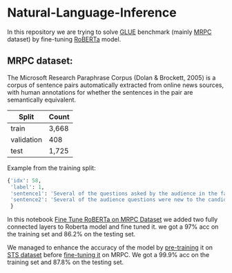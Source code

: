 # Natural-Language-Inference

In this repository we are trying to solve [GLUE](https://gluebenchmark.com/) benchmark (mainly [MRPC](https://www.microsoft.com/en-us/download/details.aspx?id=52398) dataset) by fine-tuning [RoBERTa](https://huggingface.co/transformers/model_doc/roberta.html) model.

## MRPC dataset: 
The Microsoft Research Paraphrase Corpus (Dolan & Brockett, 2005) is a corpus of sentence pairs automatically extracted from online news sources, with human annotations for whether the sentences in the pair are semantically equivalent.

Split | Count |
--- | --- | 
train | 3,668 |
validation   | 408 |
test  | 1,725 |

Example from the training split:
``` python
{'idx': 58,
 'label': 1,
 'sentence1': 'Several of the questions asked by the audience in the fast-paced forum were new to the candidates .',
 'sentence2': 'Several of the audience questions were new to the candidates as well .'
 }
```

In this notebook [Fine Tune RoBERTa on MRPC Dataset](https://github.com/YamenHabib/Natural-Language-Inference-NLI-/blob/main/Fine%20Tune%20RoBERTa%20on%20MRPC%20Dataset.ipynb) we added two fully connected layers to Roberta model and fine tuned it. we got a 97% acc on the training set and 86.2% on the testing set.

We managed to enhance the accuracy of the model by [pre-training](https://github.com/Alkhaddour/Natural-Language-Inference-NLI-/blob/main/Training%20RoBERTa-based%20model%20using%20STS.ipynb) it on [STS dataset](https://github.com/YamenHabib/Natural-Language-Inference-NLI-/tree/main/stsbenchmark) before [fine-tuning it](https://github.com/Alkhaddour/Natural-Language-Inference-NLI-/blob/main/RoBERTa-based%20model%20trained%20on%20STS%20and%20Fine-Tuned%20on%20MRPC.ipynb) on MRPC. We got a 99.9% acc on the training set and 87.8% on the testing set.
